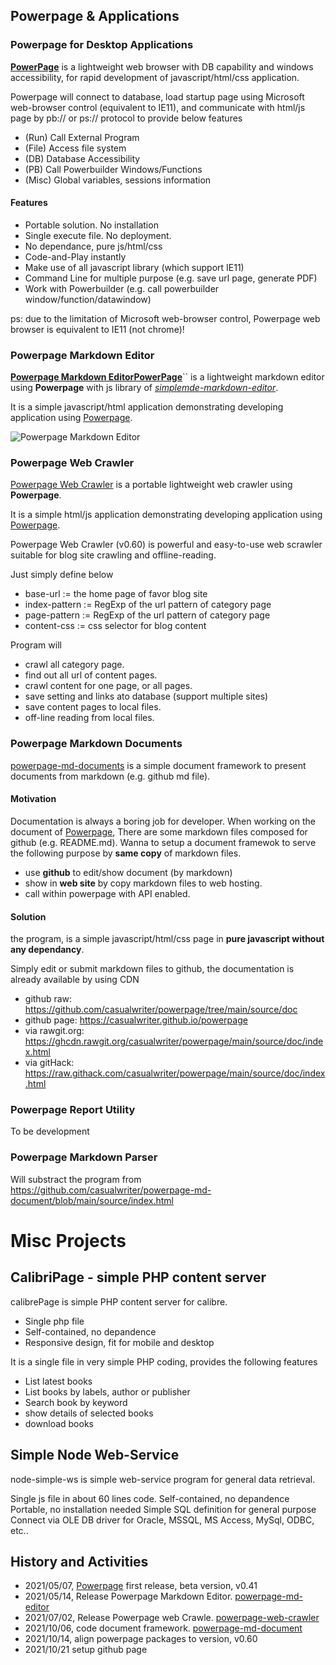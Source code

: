 
## Powerpage & Applications

### Powerpage for Desktop Applications

[**PowerPage**](https://github.com/casualwriter/powerpage) is a lightweight web browser with DB capability and windows accessibility, for rapid development of javascript/html/css application.

Powerpage will connect to database, load startup page using Microsoft web-browser control (equivalent to IE11), and communicate 
with html/js page by pb:// or ps:// protocol to provide below features

* (Run) Call External Program
* (File) Access file system
* (DB) Database Accessibility
* (PB) Call Powerbuilder Windows/Functions
* (Misc) Global variables, sessions information

#### Features

* Portable solution. No installation
* Single execute file. No deployment.
* No dependance, pure js/html/css
* Code-and-Play instantly
* Make use of all javascript library (which support IE11)
* Command Line for multiple purpose (e.g. save url page, generate PDF)
* Work with Powerbuilder (e.g. call powerbuilder window/function/datawindow)

ps: due to the limitation of Microsoft web-browser control, Powerpage web browser is equivalent to IE11 (not chrome)!


### Powerpage Markdown Editor

[**Powerpage Markdown EditorPowerPage**](https://github.com/casualwriter/powerpage-md-editor)`` is a lightweight markdown editor using **Powerpage** with 
 js library of [*simplemde-markdown-editor*](https://github.com/sparksuite/simplemde-markdown-editor). 
 
 It is a simple javascript/html application demonstrating developing application using [Powerpage](https://github.com/casualwriter/powerpage).
 
![Powerpage Markdown Editor](pp-md-editor.jpg "width=80%")


### Powerpage Web Crawler

[Powerpage Web Crawler](https://github.com/casualwriter/powerpage-web-crawler) is a portable lightweight web crawler using **Powerpage**.
 
It is a simple html/js application demonstrating developing application using [Powerpage](https://github.com/casualwriter/powerpage). 

Powerpage Web Crawler (v0.60) is powerful and easy-to-use web scrawler suitable for blog site crawling and offline-reading. 

Just simply define below

* base-url := the home page of favor blog site
* index-pattern := RegExp of the url pattern of category page
* page-pattern := RegExp of the url pattern of category page
* content-css := css selector for blog content 

Program will
 
* crawl all category page.
* find out all url of content pages. 
* crawl content for one page, or all pages. 
* save setting and links ato database (support multiple sites)
* save content pages to local files.
* off-line reading from local files.


### Powerpage Markdown Documents

[powerpage-md-documents](https://github.com/casualwriter/powerpage-md-document/) is a simple document framework to present documents from markdown (e.g. github md file). 


#### Motivation

Documentation is always a boring job for developer. When working on the document of [Powerpage](https://github.com/casualwriter/powerpage), 
There are some markdown files composed for github (e.g. README.md). Wanna to setup a document framewok to serve the following purpose by 
**same copy** of markdown files.

* use **github** to edit/show document (by markdown)
* show in **web site** by copy markdown files to web hosting.
* call within powerpage with API enabled.

#### Solution

the program, is a simple javascript/html/css page in **pure javascript without any dependancy**.

Simply edit or submit markdown files to github, the documentation is already available by using CDN

* github raw: https://github.com/casualwriter/powerpage/tree/main/source/doc
* github page: https://casualwriter.github.io/powerpage
* via rawgit.org: https://ghcdn.rawgit.org/casualwriter/powerpage/main/source/doc/index.html
* via gitHack:    https://raw.githack.com/casualwriter/powerpage/main/source/doc/index.html


### Powerpage Report Utility

To be development

### Powerpage Markdown Parser

Will substract the program from https://github.com/casualwriter/powerpage-md-document/blob/main/source/index.html


# Misc Projects

## CalibriPage - simple PHP content server

calibrePage is simple PHP content server for calibre.

* Single php file
* Self-contained, no depandence
* Responsive design, fit for mobile and desktop

It is a single file in very simple PHP coding, provides the following features

* List latest books
* List books by labels, author or publisher
* Search book by keyword
* show details of selected books
* download books

## Simple Node Web-Service

node-simple-ws is simple web-service program for general data retrieval.

Single js file in about 60 lines code.
Self-contained, no depandence
Portable, no installation needed
Simple SQL definition for general purpose
Connect via OLE DB driver for Oracle, MSSQL, MS Access, MySql, ODBC, etc..


## History and Activities

* 2021/05/07, [Powerpage](https://github.com/casualwriter/powerpage) first release, beta version, v0.41 
* 2021/05/14, Release Powerpage Markdown Editor. [powerpage-md-editor](https://github.com/casualwriter/powerpage-md-editor)
* 2021/07/02, Release Powerpage web Crawle. [powerpage-web-crawler](https://github.com/casualwriter/powerpage-web-crawler)
* 2021/10/06, code document framework. [powerpage-md-document](https://github.com/casualwriter/powerpage-md-document)
* 2021/10/14, align powerpage packages to version, v0.60
* 2021/10/21 setup github page

